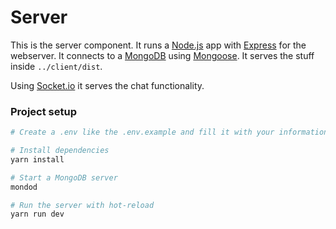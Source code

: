 # Server

This is the server component.
It runs a [Node.js](https://nodejs.org/en/) app with [Express](https://expressjs.com/) for the webserver.
It connects to a [MongoDB](https://www.mongodb.com/) using [Mongoose](https://mongoosejs.com/).
It serves the stuff inside `../client/dist`.

Using [Socket.io](https://socket.io/) it serves the chat functionality.

### Project setup
```bash
# Create a .env like the .env.example and fill it with your information.

# Install dependencies
yarn install

# Start a MongoDB server
mondod

# Run the server with hot-reload
yarn run dev
```
